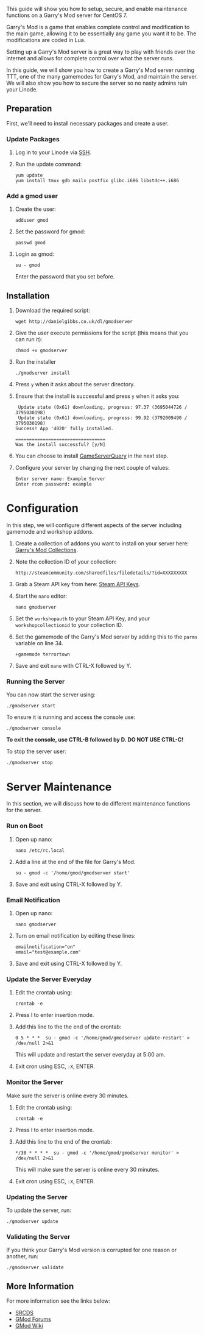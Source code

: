 This guide will show you how to setup, secure, and enable maintenance functions on a Garry's Mod server for CentOS 7. 

Garry's Mod is a game that enables complete control and modification to the main game, allowing it to be essentially any game you want it to be. The modifications are coded in Lua.

Setting up a Garry's Mod server is a great way to play with friends over the internet and allows for complete control over what the server runs.

In this guide, we will show you how to create a Garry's Mod server running TTT, one of the many gamemodes for Garry's Mod, and maintain the server. We will also show you how to secure the server so no nasty admins ruin your Linode.

Preparation
-----------

First, we'll need to install necessary packages and create a user.

### Update Packages

1.  Log in to your Linode via [SSH](/docs/getting-started#sph_logging-in-for-the-first-time).
2.  Run the update command:

	```
	yum update
	yum install tmux gdb mailx postfix glibc.i686 libstdc++.i686
	```

### Add a gmod user

1.  Create the user:

	```
	adduser gmod
	```

2.  Set the password for gmod:

	```
	passwd gmod
	```

3.  Login as gmod:

	```
	su - gmod
	```

	Enter the password that you set before.

Installation
------------

1.  Download the required script:

	```
	wget http://danielgibbs.co.uk/dl/gmodserver
	```

2.  Give the user execute permissions for the script (this means that you can run it):

	```
	chmod +x gmodserver
	```

3.  Run the installer

	```
	./gmodserver install
	```

4.  Press `y` when it asks about the server directory.
5.  Ensure that the install is successful and press `y` when it asks you:

	```
	 Update state (0x61) downloading, progress: 97.37 (3695044726 / 3795030198)
	 Update state (0x61) downloading, progress: 99.92 (3792009490 / 3795030198)
	Success! App '4020' fully installed.

	=================================
	Was the install successful? [y/N]
	```

6.  You can choose to install [GameServerQuery](https://code.google.com/p/ax-gameserver-query/) in the next step.
7.  Configure your server by changing the next couple of values:

	```
	Enter server name: Example Server
	Enter rcon password: example
	```

Configuration
=============

In this step, we will configure different aspects of the server including gamemode and workshop addons.

1.  Create a collection of addons you want to install on your server here: [Garry's Mod Collections](http://steamcommunity.com/workshop/browse/?section=collections&appid=4000&p=3).
2.  Note the collection ID of your collection:

	```
	http://steamcommunity.com/sharedfiles/filedetails/?id=XXXXXXXXX
	```

3.  Grab a Steam API key from here: [Steam API Keys](http://steamcommunity.com/dev/apikey).
4.  Start the `nano` editor:

	```
	nano gmodserver
	```

5.  Set the `workshopauth` to your Steam API Key, and your `workshopcollectionid` to your collection ID.
6.  Set the gamemode of the Garry's Mod server by adding this to the `parms` variable on line 34.

	```
	+gamemode terrortown 
	```

7.  Save and exit `nano` with CTRL-X followed by Y.

### Running the Server

You can now start the server using:

```
./gmodserver start
```

To ensure it is running and access the console use:

```
./gmodserver console
```

**To exit the console, use CTRL-B followed by D. DO NOT USE CTRL-C!**

To stop the server user:

```
./gmodserver stop
```

Server Maintenance
==================

In this section, we will discuss how to do different maintenance functions for the server.

### Run on Boot

1.  Open up nano:

	```
	nano /etc/rc.local
	```

2.  Add a line at the end of the file for Garry's Mod.

	```
	su - gmod -c '/home/gmod/gmodserver start'
	```

3.  Save and exit using CTRL-X followed by Y.

### Email Notification

1.  Open up nano:

	```
	nano gmodserver
	```

2.  Turn on email notification by editing these lines:

	```
	emailnotification="on"
	email="test@example.com"
	```

3.  Save and exit using CTRL-X followed by Y.

### Update the Server Everyday

1.  Edit the crontab using:

	```
	crontab -e
	```

2.  Press I to enter insertion mode.
3.  Add this line to the the end of the crontab:

	```
	0 5 * * *  su - gmod -c '/home/gmod/gmodserver update-restart' > /dev/null 2>&1
	```

	This will update and restart the server everyday at 5:00 am.

4.  Exit cron using ESC, `:X`, ENTER.

### Monitor the Server

Make sure the server is online every 30 minutes.

1.  Edit the crontab using:

	```
	crontab -e
	```

2.  Press I to enter insertion mode.
3.  Add this line to the end of the crontab:

	```
	*/30 * * * *  su - gmod -c '/home/gmod/gmodserver monitor' > /dev/null 2>&1
	```

	This will make sure the server is online every 30 minutes.

4.  Exit cron using ESC, `:X`, ENTER.

### Updating the Server

To update the server, run:

```
./gmodserver update
```

### Validating the Server

If you think your Garry's Mod version is corrupted for one reason or another, run:

```
./gmodserver validate
```

More Information
----------------

For more information see the links below:
- [SRCDS](http://www.srcds.com/)
- [GMod Forums](http://facepunch.com/forum.php)
- [GMod Wiki](http://wiki.garrysmod.com/page/Main_Page)
